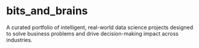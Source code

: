 # bits_and_brains
A curated portfolio of intelligent, real-world data science projects designed to solve business problems and drive decision-making impact across industries.
